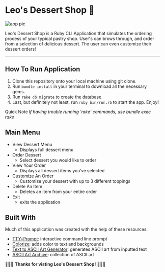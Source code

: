 Leo's Dessert Shop 🍰
========================
![app pic](images/Screen%20Shot%202020-07-01%20at%202.08.07%20PM.png)

Leo's Dessert Shop is a Ruby CLI Application that simulates the ordering process of your typical pastry shop.
User's can brows through, and order from a selection of delicious dessert. The user can even customize
their dessert orders!

---
## How To Run Application

1. Clone this repository onto your local machine using git clone.
2. Run `bundle install` in your terminal to download all the necessary gems.
3. Run `rake db:migrate` to create the database.
4. Last, but definitely not least, run `ruby bin/run.rb` to start the app. Enjoy!

Quick Note *If having trouble running 'rake' commands, use bundle exec rake*

## Main Menu

- View Dessert Menu
  - Displays full dessert menu
- Order Dessert
  - Select dessert you would like to order
- View Your Order
  - Displays all dessert items you've selected
- Customize An Order
  - Customize your dessert with up to 3 different toppings
- Delete An Item
  - Deletes an item from your entire order
- Exit
  - exits the application

## Built With

Much of this application was created with the help of these resources:

- [TTY::Prompt](https://github.com/piotrmurach/tty-prompt#21-ask): interactive command line prompt
- [Colorize](https://github.com/fazibear/colorize): adds color to text and backgrounds
- [Text to ASCII Art Generator](http://patorjk.com/software/taag/#p=display&f=Graffiti&t=Type%20Something%20): generates ASCII art from inputted text
- [ASCII Art Archive](https://www.asciiart.eu/): collection of ASCII art

🍨🥧🍰 **Thanks for visting Leo's Dessert Shop!** 🍨🥧🍰
